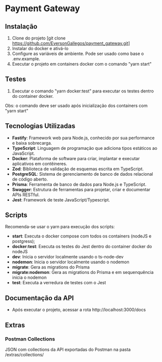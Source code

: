 # Payment Gateway

## Instalação

1. Clone do projeto [git clone https://github.com/EversonGallegos/payment_gateway.git]
2. Instalar do docker e ativá-lo
3. Configure as variáveis de ambiente. Pode ser usado como base o .env.example.
4. Executar o projeto em containers docker com o comando "yarn start"

## Testes

1. Executar o comando "yarn docker:test" para executar os testes dentro do container docker. 

Obs: o comando deve ser usado após inicialização dos containers com "yarn start"


## Tecnologias Utilizadas

- **Fastify**: Framework web para Node.js, conhecido por sua performance e baixa sobrecarga.
- **TypeScript**: Linguagem de programação que adiciona tipos estáticos ao JavaScript.
- **Docker**: Plataforma de software para criar, implantar e executar aplicativos em contêineres.
- **Zod**: Biblioteca de validação de esquemas escrita em TypeScript.
- **PostgreSQL**: Sistema de gerenciamento de banco de dados relacional de código aberto.
- **Prisma**: Ferramenta de banco de dados para Node.js e TypeScript.
- **Swagger**: Estrutura de ferramentas para projetar, criar e documentar APIs RESTful.
- **Jest**: Framework de teste JavaScript/Typescript.

## Scripts

Recomenda-se usar o yarn para execução dos scripts:

- **start**: Executa o docker compose com todos os containers (nodeJS e postgress);
- **docker:test**: Executa os testes do Jest dentro do container docker do nodeJS
- **dev**: Inicia o servidor localmente usando o ts-node-dev
- **nodemon**: Inicia o servidor localmente usando o nodemon
- **migrate**: Gera as migrations do Prisma
- **migrate:nodemon**: Gera as migrations do Prisma e em sequenquência inicia o nodemon
- **test**: Executa a verredura de testes com o Jest

## Documentação da API

- Após executar o projeto, acessar a rota http://localhost:3000/docs

## Extras

### Postman Collections

JSON com collections da API exportadas do Postman na pasta /extras/collections/
